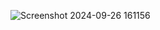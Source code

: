 ![Screenshot 2024-09-26 161156](https://github.com/user-attachments/assets/553eba5e-ccf7-4f5f-a5d2-1202464448b1)
